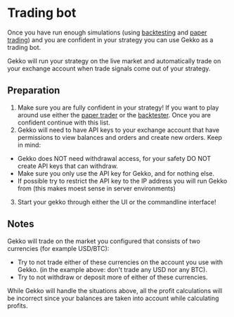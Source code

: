 # Trading bot

Once you have run enough simulations (using [backtesting](./hacktesting.md) and [paper trading](./paper_trading.md)) and you are confident in your strategy you can use Gekko as a trading bot.

Gekko will run your strategy on the live market and automatically trade on your exchange account when trade signals come out of your strategy.

## Preparation

1. Make sure you are fully confident in your strategy! If you want to play around use either the [paper trader](./paper_trader.md) or the [backtester](./backtesting.md). Once you are confident continue with this list.
2. Gekko will need to have API keys to your exchange account that have permissions to view balances and orders and create new orders. Keep in mind:
  - Gekko does NOT need withdrawal access, for your safety DO NOT create API keys that can withdraw.
  - Make sure you only use the API key for Gekko, and for nothing else.
  - If possible try to restrict the API key to the IP address you will run Gekko from (this makes moest sense in server environments)
3. Start your gekko through either the UI or the commandline interface!

## Notes

Gekko will trade on the market you configured that consists of two currencies (for example USD/BTC):
  - Try to not trade either of these currencies on the account you use with Gekko. (in the example above: don't trade any USD nor any BTC). 
  - Try to not withdraw or deposit more of either of these currencies.

While Gekko will handle the situations above, all the profit calculations will be incorrect since your balances are taken into account while calculating profits.